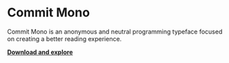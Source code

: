 # Commit Mono

Commit Mono is an anonymous and neutral programming typeface focused on creating a better reading experience.

[**Download and explore**](https://commitmono.com/)

<br>
